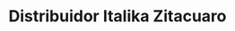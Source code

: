 ---
title: "Distribuidor Italika Zitacuaro"
url: /zitacuaro/distribuidor-italika-zitacuaro/
shop: Allgemein
---